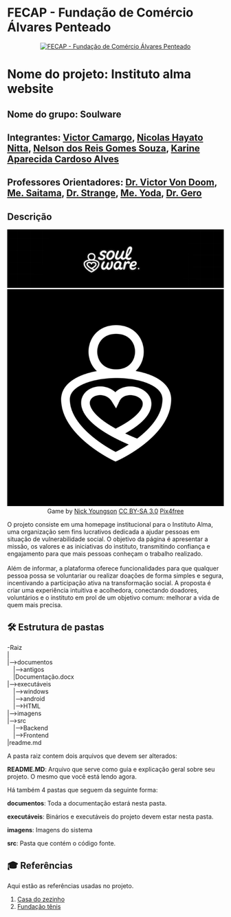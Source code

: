 # FECAP - Fundação de Comércio Álvares Penteado

<p align="center">
<a href= "https://www.fecap.br/"><img src="https://encrypted-tbn0.gstatic.com/images?q=tbn:ANd9GcRhZPrRa89Kma0ZZogxm0pi-tCn_TLKeHGVxywp-LXAFGR3B1DPouAJYHgKZGV0XTEf4AE&usqp=CAU" alt="FECAP - Fundação de Comércio Álvares Penteado" border="0"></a>
</p>

# Nome do projeto: Instituto alma website

## Nome do grupo: Soulware

## Integrantes: <a href="https://www.linkedin.com/in/victor-cmrg/">Victor Camargo</a>, <a href="https://www.linkedin.com/in/nicolasnitta/">Nicolas Hayato Nitta</a>, <a href="https://www.linkedin.com/in/nelsonreisgomes/">Nelson dos Reis Gomes Souza</a>, <a href="https://www.linkedin.com/in/karine-aparecida-cardoso-alves-b903a2366/">Karine Aparecida Cardoso Alves</a>

## Professores Orientadores: <a href="https://www.linkedin.com/in/victorbarq/">Dr. Victor Von Doom</a>, <a href="https://www.linkedin.com/in/victorbarq/">Me. Saitama</a>, <a href="https://www.linkedin.com/in/victorbarq/">Dr. Strange</a>, <a href="https://www.linkedin.com/in/victorbarq/">Me. Yoda</a>, <a href="https://www.linkedin.com/in/victorbarq/">Dr. Gero</a>

## Descrição

<p align="center">
<img src="imagens/soulwareLogo.png" alt="Logo full soulware" border="0">
<img src="imagens/soulwareLogo_small.png" alt="Logo small soulware" border="0">  
  Game by <a href="http://www.nyphotographic.com/">Nick Youngson</a> <a rel="license" href="https://creativecommons.org/licenses/by-sa/3.0/">CC BY-SA 3.0</a> <a href="http://pix4free.org/">Pix4free</a>
</p>


O projeto consiste em uma homepage institucional para o Instituto Alma, uma organização sem fins lucrativos dedicada a ajudar pessoas em situação de vulnerabilidade social. O objetivo da página é apresentar a missão, os valores e as iniciativas do instituto, transmitindo confiança e engajamento para que mais pessoas conheçam o trabalho realizado.
<br><br>
Além de informar, a plataforma oferece funcionalidades para que qualquer pessoa possa se voluntariar ou realizar doações de forma simples e segura, incentivando a participação ativa na transformação social. A proposta é criar uma experiência intuitiva e acolhedora, conectando doadores, voluntários e o instituto em prol de um objetivo comum: melhorar a vida de quem mais precisa.

## 🛠 Estrutura de pastas

-Raiz<br>
|<br>
|-->documentos<br>
  &emsp;|-->antigos<br>
  &emsp;|Documentação.docx<br>
|-->executáveis<br>
  &emsp;|-->windows<br>
  &emsp;|-->android<br>
  &emsp;|-->HTML<br>
|-->imagens<br>
|-->src<br>
  &emsp;|-->Backend<br>
  &emsp;|-->Frontend<br>
|readme.md<br>

A pasta raiz contem dois arquivos que devem ser alterados:

<b>README.MD</b>: Arquivo que serve como guia e explicação geral sobre seu projeto. O mesmo que você está lendo agora.

Há também 4 pastas que seguem da seguinte forma:

<b>documentos</b>: Toda a documentação estará nesta pasta.

<b>executáveis</b>: Binários e executáveis do projeto devem estar nesta pasta.

<b>imagens</b>: Imagens do sistema

<b>src</b>: Pasta que contém o código fonte.

## 🎓 Referências

Aqui estão as referências usadas no projeto.

1. [Casa do zezinho](https://casadozezinho.org.br)
2. [Fundação tênis](https://www.fundacaotenis.org.br)
